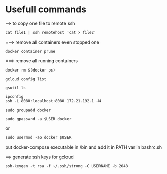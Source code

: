 # Usefull commands 

==> to copy one file to remote ssh 
```
cat file1 | ssh remotehost 'cat > file2'
```

===> remove all containers even stopped one 
```
docker container prune
```

===> remove all running containers
```
docker rm $(docker ps) 
```


```
gcloud config list
```



```
gsutil ls
```

```
ipconfig
ssh -L 8080:localhost:8080 172.21.192.1 -N

```

```
sudo groupadd docker
```

```
sudo gpasswrd -a $USER docker
```

or 

```
sudo usermod -aG docker $USER
```

put docker-compose executable in /bin and add it in PATH var in bashrc.sh


==> generate ssh keys for gcloud 
``` 
ssh-keygen -t rsa -f ~/.ssh/strong -C USERNAME -b 2048
```


